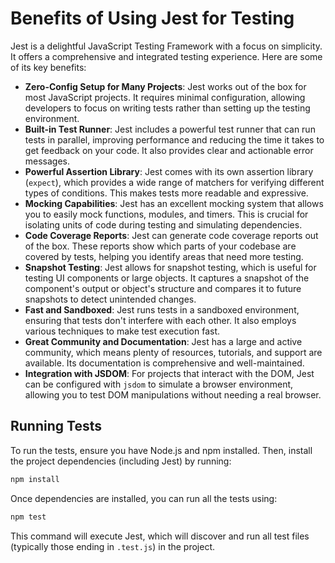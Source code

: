 # Benefits of Using Jest for Testing

Jest is a delightful JavaScript Testing Framework with a focus on simplicity. It offers a comprehensive and integrated testing experience. Here are some of its key benefits:

*   **Zero-Config Setup for Many Projects**: Jest works out of the box for most JavaScript projects. It requires minimal configuration, allowing developers to focus on writing tests rather than setting up the testing environment.
*   **Built-in Test Runner**: Jest includes a powerful test runner that can run tests in parallel, improving performance and reducing the time it takes to get feedback on your code. It also provides clear and actionable error messages.
*   **Powerful Assertion Library**: Jest comes with its own assertion library (`expect`), which provides a wide range of matchers for verifying different types of conditions. This makes tests more readable and expressive.
*   **Mocking Capabilities**: Jest has an excellent mocking system that allows you to easily mock functions, modules, and timers. This is crucial for isolating units of code during testing and simulating dependencies.
*   **Code Coverage Reports**: Jest can generate code coverage reports out of the box. These reports show which parts of your codebase are covered by tests, helping you identify areas that need more testing.
*   **Snapshot Testing**: Jest allows for snapshot testing, which is useful for testing UI components or large objects. It captures a snapshot of the component's output or object's structure and compares it to future snapshots to detect unintended changes.
*   **Fast and Sandboxed**: Jest runs tests in a sandboxed environment, ensuring that tests don't interfere with each other. It also employs various techniques to make test execution fast.
*   **Great Community and Documentation**: Jest has a large and active community, which means plenty of resources, tutorials, and support are available. Its documentation is comprehensive and well-maintained.
*   **Integration with JSDOM**: For projects that interact with the DOM, Jest can be configured with `jsdom` to simulate a browser environment, allowing you to test DOM manipulations without needing a real browser.

## Running Tests

To run the tests, ensure you have Node.js and npm installed. Then, install the project dependencies (including Jest) by running:

```bash
npm install
```

Once dependencies are installed, you can run all the tests using:

```bash
npm test
```

This command will execute Jest, which will discover and run all test files (typically those ending in `.test.js`) in the project.
